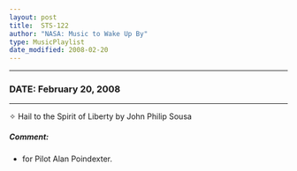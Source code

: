 ```yaml
---
layout: post
title:  STS-122
author: "NASA: Music to Wake Up By"
type: MusicPlaylist
date_modified: 2008-02-20
---
```


----
### DATE: February 20, 2008
----
✧ Hail to the Spirit of Liberty by John Philip Sousa

##### Comment:
* for Pilot Alan Poindexter.
